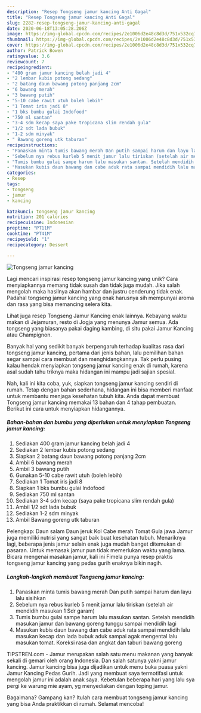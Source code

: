 ```yaml
---
description: "Resep Tongseng jamur kancing Anti Gagal"
title: "Resep Tongseng jamur kancing Anti Gagal"
slug: 2282-resep-tongseng-jamur-kancing-anti-gagal
date: 2020-06-18T13:05:28.206Z
image: https://img-global.cpcdn.com/recipes/2e1006d2e48c8d3d/751x532cq70/tongseng-jamur-kancing-foto-resep-utama.jpg
thumbnail: https://img-global.cpcdn.com/recipes/2e1006d2e48c8d3d/751x532cq70/tongseng-jamur-kancing-foto-resep-utama.jpg
cover: https://img-global.cpcdn.com/recipes/2e1006d2e48c8d3d/751x532cq70/tongseng-jamur-kancing-foto-resep-utama.jpg
author: Patrick Bowen
ratingvalue: 3.6
reviewcount: 7
recipeingredient:
- "400 gram jamur kancing belah jadi 4"
- "2 lembar kubis potong sedang"
- "2 batang daun bawang potong panjang 2cm"
- "6 bawang merah"
- "3 bawang putih"
- "5-10 cabe rawit utuh boleh lebih"
- "1 Tomat iris jadi 8"
- "1 bks bumbu gulai Indofood"
- "750 ml santan"
- "3-4 sdm kecap saya pake tropicana slim rendah gula"
- "1/2 sdt lada bubuk"
- "1-2 sdm minyak"
- " Bawang goreng utk taburan"
recipeinstructions:
- "Panaskan minta tumis bawang merah Dan putih sampai harum dan layu lalu sisihkan"
- "Sebelum nya rebus kurleb 5 menit jamur lalu tiriskan (setelah air mendidih masukan 1 Sdr garam)"
- "Tumis bumbu gulai sampe harum lalu masukan santan. Setelah mendidih masukan jamur dan bawang goreng tunggu sampai mendidih lagi"
- "Masukan kubis daun bawang dan cabe aduk rata sampai mendidih lalu masukan kecap dan lada bubuk aduk sampai agak mengental lalu masukan tomat. Koreksi rasa dan angkat dan taburi bawang goreng"
categories:
- Resep
tags:
- tongseng
- jamur
- kancing

katakunci: tongseng jamur kancing 
nutrition: 201 calories
recipecuisine: Indonesian
preptime: "PT11M"
cooktime: "PT41M"
recipeyield: "1"
recipecategory: Dessert

---
```



![Tongseng jamur kancing](https://img-global.cpcdn.com/recipes/2e1006d2e48c8d3d/751x532cq70/tongseng-jamur-kancing-foto-resep-utama.jpg)

Lagi mencari inspirasi resep tongseng jamur kancing yang unik? Cara menyiapkannya memang tidak susah dan tidak juga mudah. Jika salah mengolah maka hasilnya akan hambar dan justru cenderung tidak enak. Padahal tongseng jamur kancing yang enak harusnya sih mempunyai aroma dan rasa yang bisa memancing selera kita.

Lihat juga resep Tongseng Jamur Kancing enak lainnya. Kebayang waktu makan di Jejamuran, resto di Jogja yang menunya Jamur semua. Ada tongseng yang biasanya pakai daging kambing, di situ pakai Jamur Kancing atau Champignon.

Banyak hal yang sedikit banyak berpengaruh terhadap kualitas rasa dari tongseng jamur kancing, pertama dari jenis bahan, lalu pemilihan bahan segar sampai cara membuat dan menghidangkannya. Tak perlu pusing kalau hendak menyiapkan tongseng jamur kancing enak di rumah, karena asal sudah tahu triknya maka hidangan ini mampu jadi sajian spesial.


Nah, kali ini kita coba, yuk, siapkan tongseng jamur kancing sendiri di rumah. Tetap dengan bahan sederhana, hidangan ini bisa memberi manfaat untuk membantu menjaga kesehatan tubuh kita. Anda dapat membuat Tongseng jamur kancing memakai 13 bahan dan 4 tahap pembuatan. Berikut ini cara untuk menyiapkan hidangannya.

<!--inarticleads1-->

##### Bahan-bahan dan bumbu yang diperlukan untuk menyiapkan Tongseng jamur kancing:

1. Sediakan 400 gram jamur kancing belah jadi 4
1. Sediakan 2 lembar kubis potong sedang
1. Siapkan 2 batang daun bawang potong panjang 2cm
1. Ambil 6 bawang merah
1. Ambil 3 bawang putih
1. Gunakan 5-10 cabe rawit utuh (boleh lebih)
1. Sediakan 1 Tomat iris jadi 8
1. Siapkan 1 bks bumbu gulai Indofood
1. Sediakan 750 ml santan
1. Sediakan 3-4 sdm kecap (saya pake tropicana slim rendah gula)
1. Ambil 1/2 sdt lada bubuk
1. Sediakan 1-2 sdm minyak
1. Ambil  Bawang goreng utk taburan


Pelengkap: Daun salam Daun jeruk Kol Cabe merah Tomat Gula jawa Jamur juga memiliki nutrisi yang sangat baik buat kesehatan tubuh. Menariknya lagi, beberapa jenis jamur selain enak juga mudah banget ditemukan di pasaran. Untuk memasak jamur pun tidak memerlukan waktu yang lama. Bicara mengenai masakan jamur, kali ini Fimela punya resep praktis tongseng jamur kancing yang pedas gurih enaknya bikin nagih. 

<!--inarticleads2-->

##### Langkah-langkah membuat Tongseng jamur kancing:

1. Panaskan minta tumis bawang merah Dan putih sampai harum dan layu lalu sisihkan
1. Sebelum nya rebus kurleb 5 menit jamur lalu tiriskan (setelah air mendidih masukan 1 Sdr garam)
1. Tumis bumbu gulai sampe harum lalu masukan santan. Setelah mendidih masukan jamur dan bawang goreng tunggu sampai mendidih lagi
1. Masukan kubis daun bawang dan cabe aduk rata sampai mendidih lalu masukan kecap dan lada bubuk aduk sampai agak mengental lalu masukan tomat. Koreksi rasa dan angkat dan taburi bawang goreng


TIPSTREN.com - Jamur merupakan salah satu menu makanan yang banyak sekali di gemari oleh orang Indonesia. Dan salah satunya yakni jamur kancing. Jamur kancing bisa juga dijadikan untuk menu buka puasa yakni Jamur Kancing Pedas Gurih. Jadi yang membuat saya termotifasi untuk mengolah jamur ini adalah anak saya. Kebetulan beberapa hari yang lalu sya pergi ke warung mie ayam, yg menyediakan dengan toping jamur. 

Bagaimana? Gampang kan? Itulah cara membuat tongseng jamur kancing yang bisa Anda praktikkan di rumah. Selamat mencoba!
